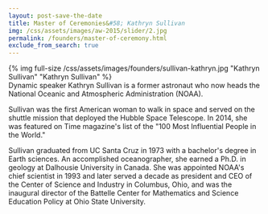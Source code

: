 ```yaml
---
layout: post-save-the-date
title: Master of Ceremonies&#58; Kathryn Sullivan
img: /css/assets/images/aw-2015/slider/2.jpg
permalink: /founders/master-of-ceremony.html
exclude_from_search: true
---
```


<div class="caption">
{% img full-size /css/assets/images/founders/sullivan-kathryn.jpg "Kathryn Sullivan" "Kathryn Sullivan" %}
</div>Dynamic speaker Kathryn Sullivan is a former astronaut who now heads the National Oceanic and Atmospheric Administration (NOAA).

Sullivan was the first American woman to walk in space and served on the shuttle mission that deployed the Hubble Space Telescope. In 2014, she was featured on Time magazine's list of the "100 Most Influential People in the World."

Sullivan graduated from UC Santa Cruz in 1973 with a bachelor's degree in Earth sciences. An accomplished oceanographer, she earned a Ph.D. in geology at Dalhousie University in Canada. She was appointed NOAA's chief scientist in 1993 and later served a decade as president and CEO of the Center of Science and Industry in Columbus, Ohio, and was the inaugural director of the Battelle Center for Mathematics and Science Education Policy at Ohio State University.